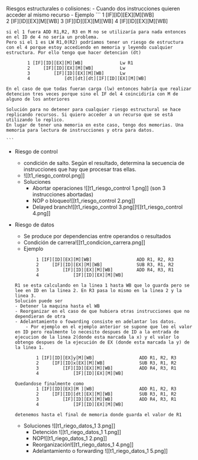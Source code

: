 Riesgos estructurales o colisiones: 
	- Cuando dos instrucciones quieren acceder al mismo recurso 
	- Ejemplo 
	```
		1 [IF][ID][EX][M][WB]              
		2	  [IF][ID][EX][M][WB]
		3		  [IF][ID][EX][M][WB]
		4			  [IF][ID][EX][M][WB]

	si el 1 fuera ADD R1,R2, R3 en M no se utilizaría para nada entonces en el ID de 4 no sería un problema.  
	Pero si el 1 es LW R1,0(R2) podríamos tener un riesgo de estructura con el 4 porque estoy accediendo en memoria y leyendo cualquier estructura. Por ello tengo que hacer detencion (dt)
	
			1 [IF][ID][EX][M][WB]              Lw R1
			2	  [IF][ID][EX][M][WB]          Lw
			3		  [IF][ID][EX][M][WB]      Lw 
			4			  [dt][dt][dt][IF][ID][EX][M][WB]
	
	En el caso de que todas fueran carga (lw) entonces habría que realizar detencion tres veces porque sino el IF del 4 coincidiría con M de alguno de los anteriores
	
	Solución para no detener para cualquier riesgo estructural se hace replicando recursos. Si quiero acceder a un recurso que se está utilizando lo replico. 
	En lugar de tener una memoria en este caso, tengo dos memorias. Una memoria para lectura de instrucciones y otra para datos.

	```

- Riesgo de control 
	- condición de salto. Según el resultado, determina la secuencia de instrucciones que hay que procesar tras ellas.
	- ![[t1_riesgo_control.png]]
	- Soluciones
		- Abortar operaciones ![[t1_riesgo_control 1.png]] (son 3 instrucciones abortadas)
		- NOP o bloqueo![[t1_riesgo_control 2.png]]
		- Delayed branch![[t1_riesgo_control 3.png]]![[t1_riesgo_control 4.png]]
- Riesgo de datos 
	- Se produce por dependencias entre operandos o resultados
	-  Condición de carrera![[t1_condicion_carrera.png]]
	- Ejemplo 
	```
			1 [IF][ID][EX][M][WB]                 ADD R1, R2, R3        
			2	  [IF][ID][EX][M][WB]             SUB R3, R1, R2
			3		  [IF][ID][EX][M][WB]         ADD R4, R3, R1
			4			  [IF][ID][EX][M][WB]
	
	R1 se esta calculando en la linea 1 hasta WB que lo guarda pero se lee en ID en la linea 2. En R3 pasa lo mismo en la linea 2 y la linea 3. 
	Solución puede ser 
	- Detener la maquina hasta el WB
	- Reorganizar en el caso de que hubiera otras instrucciones que no dependieran de otra
	- Adelantamiento o fowarding consiste en adelantar los datos.
		- Por ejemplo en el ejemplo anterior se supone que leo el valor en ID pero realmente lo necesito despues de ID a la entrada de ejecucion de la linea 2(donde esta marcada la x) y el valor lo obtengo despues de la ejecución de EX (donde esta marcada la y) de la linea 1.
	
			1 [IF][ID][EX]y[M][WB]                 ADD R1, R2, R3        
			2	  [IF][ID]x[EX][M][WB]             SUB R3, R1, R2
			3		  [IF][ID][EX][M][WB]          ADD R4, R3, R1
			4			  [IF][ID][EX][M][WB]
	
	Quedandose finalmente como 
			1 [IF][ID][EX][M ][WB]                 ADD R1, R2, R3        
			2	  [IF][ID][dt][EX][M][WB]          SUB R3, R1, R2
			3		  [IF][ID][EX][M][WB]          ADD R4, R3, R1
			4			  [IF][ID][EX][M][WB]
	
	detenemos hasta el final de memoria donde guarda el valor de R1
	```

	- Soluciones ![[t1_riego_datos_1 3.png]]
		- Detención ![[t1_riego_datos_1 1.png]]
		- NOP![[t1_riego_datos_1 2.png]]
		- Reorganización![[t1_riego_datos_1 4.png]]
		- Adelantamiento o forwarding ![[t1_riego_datos_1 5.png]]

